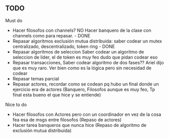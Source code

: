 ## TODO

Must do
- Hacer filosofos con channels? NO
Hacer banquero de la clase con channels como para repasar. - DONE
- Repasar algoritmos exclusión mutua distribuida: saber codear un mutex centralizado, descentralizado, token ring - DONE
- Repasar algoritmos de seleccion
Saber codear un algoritmo de seleccion de lider, el de token es muy feo dudo que pidan codear eso
- Repasar transacciones, 
Saber codear algoritmo de dos fases?? Ariel dijo que es muy raro. Ver bien como es la lógica pero sin necesidad de codear
- Repasar temas parcial
- Repasar actores, recordar como se codean pq hubo un final donde un ejercicio era de actores (Banquero, Filosofos aunque es muy feo, Tp final esta bueno el que hice y se entiende)

Nice to do
- Hacer filosofos con Actores pero con un coordinador en vez de la cosa fea esa de msgs entre filosofos (Repaso de actores)
- Hacer tarea banqueros que nunca hice (Repaso de algoritmo de exclusión mutua distribuida)
